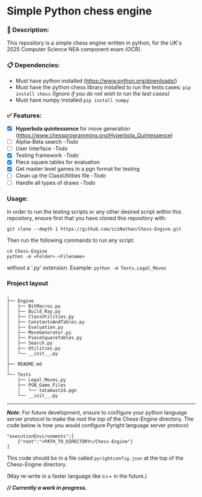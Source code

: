 # Simple Python chess engine

### :page_with_curl: Description:
This repository is a simple chess engine written in python, for the UK's 2025 Computer Science NEA component exam *(OCR)*.

### :clipboard: Dependencies:
- Must have python installed (https://www.python.org/downloads/)
- Must have the python chess library installed to run the tests cases: `pip install chess` *(Ignore if you do not wish to run the test cases)*
- Must have numpy installed `pip install numpy`

### :white_check_mark: Features:
- [x] __Hyperbola quintessence__ for move generation (https://www.chessprogramming.org/Hyperbola_Quintessence)
- [ ] Alpha-Beta search -*Todo* 
- [ ] User Interface -*Todo*
- [x] Testing framework -*Todo*
- [x] Piece square tables for evaluation
- [x] Get master level games in a pgn format for testing
- [ ] Clean up the ClassUtilities file -*Todo*
- [ ] Handle all types of draws -*Todo*

### Usage:
In order to run the testing scripts or any other desired script within this repository, ensure first that you have cloned this repository with:
```
git clone --depth 1 https://github.com/zzzNathan/Chess-Engine.git
```
Then run the following commands to run any script:
```
cd Chess-Engine
python -m <Folder>.<Filename>
```
without a '.py' extension. Example: `python -m Tests.Legal_Moves`

### Project layout
```
.
├── Engine
│   ├── BitMacros.py
│   ├── Build_Ray.py
│   ├── ClassUtilities.py
│   ├── ConstantsAndTables.py
│   ├── Evaluation.py
│   ├── MoveGenerator.py
│   ├── PieceSquareTables.py
│   ├── Search.py
│   ├── Utilities.py
│   └── __init__.py 
│
├── README.md
│
└── Tests
    ├── Legal_Moves.py
    ├── PGN_Game_Files
    │   └── tatamast24.pgn
    └── __init__.py
```
---
__*Note*__: For future development, ensure to configure your python
language server protocol to make the root the top of the
Chess-Engine directory. The code below is how you would
configure Pyright language server protocol: 

```
"executionEnvironments":[
    {"root":"<PATH_TO_DIRECTORY>/Chess-Engine"}
]
```
This code should be in a file called `pyrightconfig.json` at
the top of the Chess-Engine directory.

(May re-write in a faster language like c++ in the future.)

__*// Currently a work in progress.*__

